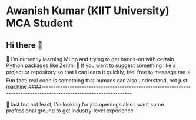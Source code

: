 # Awanish Kumar (KIIT University) MCA Student
## Hi there 👋
🌱 I’m currently learning MLop and trying to get hands-on with certain Python packages like Zenml
💬 If you want to suggest something like a project or repository so that I can learn it quickly, feel free to message me
⚡ Fun fact: real code is something that humans can also understand, not just machine
####--------------------------------------------------------------------------------------------------------------------

🤔 last but not least, I’m looking for job openings also I want some professional ground to get industry-level experience
<!--
**itsme-Awanish/itsme-Awanish** is a ✨ _special_ ✨ repository because its `README.md` (this file) appears on your GitHub profile.

Here are some ideas to get you started:

- 🔭 I’m currently working on ...
- 🌱 I’m currently learning ...
- 👯 I’m looking to collaborate on ...
- 🤔 I’m looking for help with ...
- 💬 Ask me about ...
- 📫 How to reach me: ...
- 😄 Pronouns: ...
- ⚡ Fun fact: ...
-->
